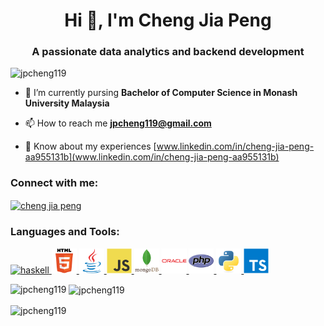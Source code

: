 <h1 align="center">Hi 👋, I'm Cheng Jia Peng</h1>
<h3 align="center">A passionate data analytics and backend development</h3>

<p align="left"> <img src="https://komarev.com/ghpvc/?username=jpcheng119&label=Profile%20views&color=0e75b6&style=flat" alt="jpcheng119" /> </p>

- 🌱 I’m currently pursing **Bachelor of Computer Science in Monash University Malaysia**

- 📫 How to reach me **jpcheng119@gmail.com**

- 📄 Know about my experiences [www.linkedin.com/in/cheng-jia-peng-aa955131b](www.linkedin.com/in/cheng-jia-peng-aa955131b)

<h3 align="left">Connect with me:</h3>
<p align="left">
<a href="https://linkedin.com/in/cheng jia peng" target="blank"><img align="center" src="https://raw.githubusercontent.com/rahuldkjain/github-profile-readme-generator/master/src/images/icons/Social/linked-in-alt.svg" alt="cheng jia peng" height="30" width="40" /></a>
</p>

<h3 align="left">Languages and Tools:</h3>
<p align="left"> <a href="https://www.haskell.org/" target="_blank" rel="noreferrer"> <img src="https://upload.wikimedia.org/wikipedia/commons/1/1c/Haskell-Logo.svg" alt="haskell" width="40" height="40"/> </a> <a href="https://www.w3.org/html/" target="_blank" rel="noreferrer"> <img src="https://raw.githubusercontent.com/devicons/devicon/master/icons/html5/html5-original-wordmark.svg" alt="html5" width="40" height="40"/> </a> <a href="https://www.java.com" target="_blank" rel="noreferrer"> <img src="https://raw.githubusercontent.com/devicons/devicon/master/icons/java/java-original.svg" alt="java" width="40" height="40"/> </a> <a href="https://developer.mozilla.org/en-US/docs/Web/JavaScript" target="_blank" rel="noreferrer"> <img src="https://raw.githubusercontent.com/devicons/devicon/master/icons/javascript/javascript-original.svg" alt="javascript" width="40" height="40"/> </a> <a href="https://www.mongodb.com/" target="_blank" rel="noreferrer"> <img src="https://raw.githubusercontent.com/devicons/devicon/master/icons/mongodb/mongodb-original-wordmark.svg" alt="mongodb" width="40" height="40"/> </a> <a href="https://www.oracle.com/" target="_blank" rel="noreferrer"> <img src="https://raw.githubusercontent.com/devicons/devicon/master/icons/oracle/oracle-original.svg" alt="oracle" width="40" height="40"/> </a> <a href="https://www.php.net" target="_blank" rel="noreferrer"> <img src="https://raw.githubusercontent.com/devicons/devicon/master/icons/php/php-original.svg" alt="php" width="40" height="40"/> </a> <a href="https://www.python.org" target="_blank" rel="noreferrer"> <img src="https://raw.githubusercontent.com/devicons/devicon/master/icons/python/python-original.svg" alt="python" width="40" height="40"/> </a> <a href="https://www.typescriptlang.org/" target="_blank" rel="noreferrer"> <img src="https://raw.githubusercontent.com/devicons/devicon/master/icons/typescript/typescript-original.svg" alt="typescript" width="40" height="40"/> </a> </p>

<p><img align="left" src="https://github-readme-stats.vercel.app/api/top-langs?username=jpcheng119&show_icons=true&locale=en&layout=compact" alt="jpcheng119" /></p>

<p>&nbsp;<img align="center" src="https://github-readme-stats.vercel.app/api?username=jpcheng119&show_icons=true&locale=en" alt="jpcheng119" /></p>

<p><img align="center" src="https://github-readme-streak-stats.herokuapp.com/?user=jpcheng119&" alt="jpcheng119" /></p>
